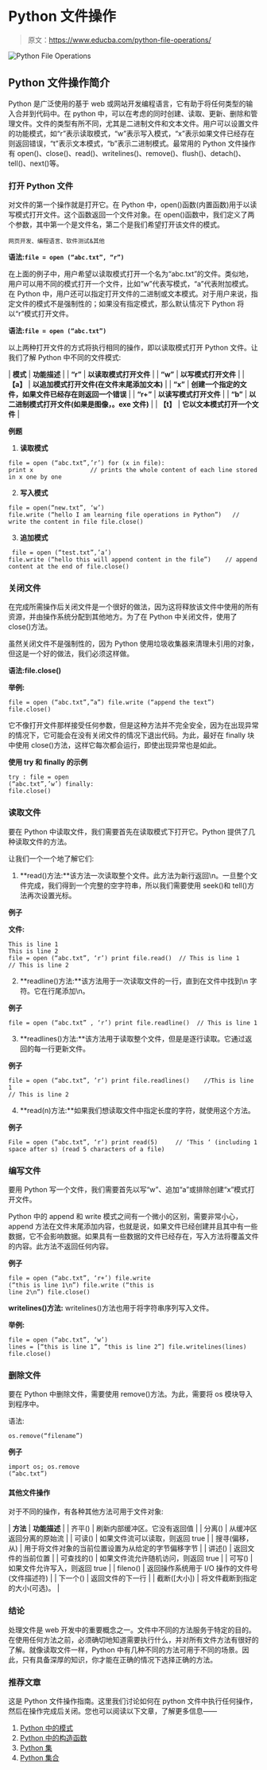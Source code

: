 # Python 文件操作

> 原文：<https://www.educba.com/python-file-operations/>

![Python File Operations](img/c159e5cc5d17c178d1fbd0463d44fd78.png)



## Python 文件操作简介

Python 是广泛使用的基于 web 或网站开发编程语言，它有助于将任何类型的输入合并到代码中。在 python 中，可以在考虑的同时创建、读取、更新、删除和管理文件。文件的类型有所不同，尤其是二进制文件和文本文件。用户可以设置文件的功能模式，如“r”表示读取模式，“w”表示写入模式，“x”表示如果文件已经存在则返回错误，“t”表示文本模式，“b”表示二进制模式。最常用的 Python 文件操作有 open()、close()、read()、writelines()、remove()、flush()、detach()、tell()、next()等。

### 打开 Python 文件

对文件的第一个操作就是打开它。在 Python 中，open()函数(内置函数)用于以读写模式打开文件。这个函数返回一个文件对象。在 open()函数中，我们定义了两个参数，其中第一个是文件名，第二个是我们希望打开该文件的模式。

<small>网页开发、编程语言、软件测试&其他</small>

**语法:`file = open (“abc.txt”, “r”)`**

在上面的例子中，用户希望以读取模式打开一个名为“abc.txt”的文件。类似地，用户可以用不同的模式打开一个文件，比如“w”代表写模式，“a”代表附加模式。在 Python 中，用户还可以指定打开文件的二进制或文本模式。对于用户来说，指定文件的模式不是强制性的；如果没有指定模式，那么默认情况下 Python 将以“r”模式打开文件。

**语法:`file = open (“abc.txt”)`**

以上两种打开文件的方式将执行相同的操作，即以读取模式打开 Python 文件。让我们了解 Python 中不同的文件模式:

| **模式** | **功能描述** |
| **“r”** | **以读取模式打开文件** |
| **“w”** | **以写模式打开文件** |
| **【a】** | **以追加模式打开文件(在文件末尾添加文本)** |
| **“x”** | **创建一个指定的文件，如果文件已经存在则返回一个错误** |
| **“r+”** | **以读写模式打开文件** |
| **“b”** | **以二进制模式打开文件(如果是图像，。exe 文件)** |
| **【t】** | **它以文本模式打开一个文件** |

**例题**

1.  **读取模式**

```
file = open (“abc.txt”,’r’) for (x in file):
print x                // prints the whole content of each line stored in x one by one
```

2.  **写入模式**

```
file = open(“new.txt”, ‘w’)
file.write (“hello I am learning file operations in Python”)   // write the content in file file.close()
```

3.  **追加模式**

```
 file = open (“test.txt”,’a’)
file.write (“hello this will append content in the file”)    // append content at the end of file.close()
```

### 关闭文件

在完成所需操作后关闭文件是一个很好的做法，因为这将释放该文件中使用的所有资源，并由操作系统分配到其他地方。为了在 Python 中关闭文件，使用了 close()方法。

虽然关闭文件不是强制性的，因为 Python 使用垃圾收集器来清理未引用的对象，但这是一个好的做法，我们必须这样做。

**语法:file.close()**

**举例:**

```
file = open (“abc.txt”,”a”) file.write (“append the text”) file.close()
```

它不像打开文件那样接受任何参数，但是这种方法并不完全安全，因为在出现异常的情况下，它可能会在没有关闭文件的情况下退出代码。为此，最好在 finally 块中使用 close()方法，这样它每次都会运行，即使出现异常也是如此。

**使用 try 和 finally 的示例**

```
try : file = open
(“abc.txt”,’w’) finally:
file.close()
```

### 读取文件

要在 Python 中读取文件，我们需要首先在读取模式下打开它。Python 提供了几种读取文件的方法。

让我们一个一个地了解它们:

1.  **read()方法:**该方法一次读取整个文件。此方法为新行返回\n。一旦整个文件完成，我们得到一个完整的空字符串，所以我们需要使用 seek()和 tell()方法再次设置光标。

**例子**

**文件:**

```
This is line 1
This is line 2
file = open (“abc.txt”, ‘r’) print file.read()  ​// This is line 1
// This is line 2
```

2.  **readline()方法:**该方法用于一次读取文件的一行，直到在文件中找到\n 字符。它在行尾添加\n。

**例子**

```
file = open (“abc.txt” , ‘r’) print file.readline()  ​// This is line 1
```

3.  **readlines()方法:**该方法用于读取整个文件，但是是逐行读取。它通过返回的每一行更新文件。

**例子**

```
file = open (“abc.txt”, ’r’) print file.readlines()    ​//This is line 1
​// This is line 2
```

4.  **read(n)方法:**如果我们想读取文件中指定长度的字符，就使用这个方法。

**例子**

```
File = open (“abc.txt”, ‘r’) print read(5)     ​// ‘This ‘ (including 1 space after s) (read 5 characters of a file)
```

### 编写文件

要用 Python 写一个文件，我们需要首先以写“w”、追加“a”或排除创建“x”模式打开文件。

Python 中的 append 和 write 模式之间有一个微小的区别，需要非常小心，append 方法在文件末尾添加内容，也就是说，如果文件已经创建并且其中有一些数据，它不会影响数据。如果具有一些数据的文件已经存在，写入方法将覆盖文件的内容。此方法不返回任何内容。

**例子**

```
file = open (“abc.txt”, ‘r+’) file.write
(“this is line 1\n”) file.write (“this is
line 2\n”) file.close()
```

**writelines()方法:** writelines()方法也用于将字符串序列写入文件。

**举例:**

```
file = open (“abc.txt”, ‘w’)
lines = [“this is line 1”, “this is line 2”] file.writelines(lines)
file.close()
```

### 删除文件

要在 Python 中删除文件，需要使用 remove()方法。为此，需要将 os 模块导入到程序中。

语法:

```
os.remove(“filename”)
```

**例子**

```
import os; os.remove
(“abc.txt”)
```

#### 其他文件操作

对于不同的操作，有各种其他方法可用于文件对象:

| **方法** | **功能描述** |
| 齐平() | 刷新内部缓冲区。它没有返回值 |
| 分离() | 从缓冲区返回分离的原始流 |
| 可读() | 如果文件流可以读取，则返回 true |
| 搜寻(偏移，从) | 用于将文件对象的当前位置设置为从给定的字节偏移字节 |
| 讲述() | 返回文件的当前位置 |
| 可查找的() | 如果文件流允许随机访问，则返回 true |
| 可写() | 如果文件允许写入，则返回 true |
| fileno() | 返回操作系统用于 I/O 操作的文件号(文件描述符) |
| 下一个() | 返回文件的下一行 |
| 截断([大小]) | 将文件截断到指定的大小(可选)。 |

### 结论

处理文件是 web 开发中的重要概念之一。文件中不同的方法服务于特定的目的。在使用任何方法之前，必须确切地知道需要执行什么，并对所有文件方法有很好的了解。就像读取文件一样，Python 中有几种不同的方法可用于不同的场景。因此，只有具备深厚的知识，你才能在正确的情况下选择正确的方法。

### 推荐文章

这是 Python 文件操作指南。这里我们讨论如何在 python 文件中执行任何操作，然后在操作完成后关闭。您也可以阅读以下文章，了解更多信息——

1.  [Python 中的模式](https://www.educba.com/patterns-in-python/)
2.  [Python 中的构造函数](https://www.educba.com/constructor-in-python/)
3.  [Python 集](https://www.educba.com/python-sets/)
4.  [Python 集合](https://www.educba.com/python-collections/)





